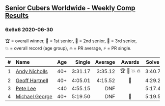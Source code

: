 <style>table {white-space: nowrap;}</style>

## [Senior Cubers Worldwide - Weekly Comp Results](/scw-comp/results/)
### 6x6x6 2020-06-30

<span style="white-space: nowrap;">🏆 = overall winner</span>, <span style="white-space: nowrap;">🥇 = 1st senior</span>, <span style="white-space: nowrap;">🥈 = 2nd senior</span>, <span style="white-space: nowrap;">🥉 = 3rd senior</span>, <span style="white-space: nowrap;">💥 = overall record (age group)</span>, <span style="white-space: nowrap;">🔥 = PR average</span>, <span style="white-space: nowrap;">⚡ = PR single</span>.

| # | Name | Age | Single | Average | Awards | Solve 1 | Solve 2 | Solve 3 | Video |
| :--: | :-- | :--: | --: | --: | :--: | --: | --: | --: | :-- |
| 1 | [Andy Nicholls](../../persons/andy_nicholls/666.md) | 40+ | 3:31.17 | 3:35.12 | 🏆 🥇 💥 🔥 | 3:40.78 | 3:33.41 | 3:31.17 | [Link](https://www.facebook.com/events/284746466306313?view=permalink&id=285158502931776) |
| 2 | [Geoff Hartnell](../../persons/geoff_hartnell/666.md) | 40+ | 4:05.01 | 4:15.52 | 🥈 | 4:29.27 | 4:05.01 | 4:12.27 | [Link](https://www.facebook.com/events/284746466306313?view=permalink&id=287520846028875) |
| 3 | [Pete Lee](../../persons/pete_lee/666.md) | <40 | 4:55.15 | DNF |  | 5:17.45 | 4:55.15 | DNS | [Link](https://www.facebook.com/events/284746466306313?view=permalink&id=285784319535861) |
| 4 | [Michael George](../../persons/michael_george/666.md) | 40+ | 5:19.50 | DNF | 🥉 | 5:19.50 | 5:29.60 | DNS | [Link](https://www.facebook.com/events/284746466306313?view=permalink&id=289826182465008) |

<!-- Global site tag (gtag.js) - Google Analytics -->
<script async src="https://www.googletagmanager.com/gtag/js?id=UA-86348435-3"></script>
<script>window.dataLayer = window.dataLayer || []; function gtag() {dataLayer.push(arguments);} gtag('js', new Date()); gtag('config', 'UA-86348435-3');</script>
